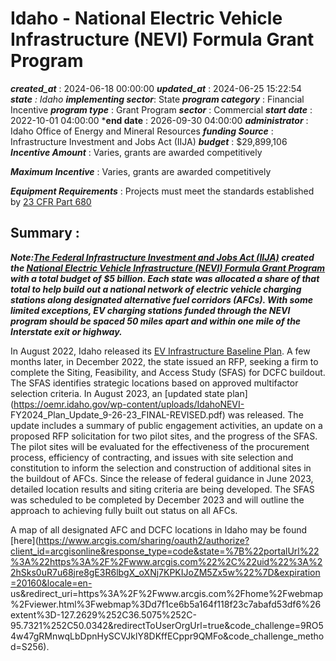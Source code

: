 # Idaho - National Electric Vehicle Infrastructure (NEVI) Formula Grant Program 
 ***created_at*** : 2024-06-18 00:00:00 
 ***updated_at*** : 2024-06-25 15:22:54 
 ***state** : Idaho 
 **implementing sector***: State 
 ***program category*** : Financial Incentive 
 ***program type*** : Grant Program 
 ***sector*** : Commercial 
 ***start date*** : 2022-10-01 04:00:00 
 ***end date** : 2026-09-30 04:00:00 
 ***administrator*** : Idaho Office of Energy and Mineral Resources 
 ***funding Source*** : Infrastructure Investment and Jobs Act (IIJA) 
 ***budget*** : $29,899,106 
 ***Incentive Amount*** : Varies, grants are awarded competitively

 
 ***Maximum Incentive*** : Varies, grants are awarded competitively

 
 ***Equipment Requirements*** : Projects must meet the standards established by [23 CFR Part
680](https://www.govinfo.gov/content/pkg/FR-2023-02-28/pdf/2023-03500.pdf)

 
 ## Summary : 
 **_Note:[The Federal Infrastructure Investment and Jobs Act
(IIJA)](https://www.congress.gov/117/plaws/publ58/PLAW-117publ58.pdf#page=993)
created the [National Electric Vehicle Infrastructure (NEVI) Formula Grant
Program](https://www.fhwa.dot.gov/environment/nevi/) with a total budget of $5
billion. Each state was allocated a share of that total to help build out a
national network of electric vehicle charging stations along designated
alternative fuel corridors (AFCs). With some limited exceptions, EV charging
stations funded through the NEVI program should be spaced 50 miles apart and
within one mile of the Interstate exit or highway._**

In August 2022, Idaho released its [EV Infrastructure Baseline
Plan](https://oemr.idaho.gov/wp-content/uploads/id_nevi_plan.pdf). A few
months later, in December 2022, the state issued an RFP, seeking a firm to
complete the Siting, Feasibility, and Access Study (SFAS) for DCFC buildout.
The SFAS identifies strategic locations based on approved multifactor
selection criteria. In August 2023, an [updated state
plan](https://oemr.idaho.gov/wp-content/uploads/IdahoNEVI-
FY2024_Plan_Update_9-26-23_FINAL-REVISED.pdf) was released. The update
includes a summary of public engagement activities, an update on a proposed
RFP solicitation for two pilot sites, and the progress of the SFAS. The pilot
sites will be evaluated for the effectiveness of the procurement process,
efficiency of contracting, and issues with site selection and constitution to
inform the selection and construction of additional sites in the buildout of
AFCs. Since the release of federal guidance in June 2023, detailed location
results and siting criteria are being developed. The SFAS was scheduled to be
completed by December 2023 and will outline the approach to achieving fully
built out status on all AFCs.

A map of all designated AFC and DCFC locations in Idaho may be found
[here](https://www.arcgis.com/sharing/oauth2/authorize?client_id=arcgisonline&response_type=code&state=%7B%22portalUrl%22%3A%22https%3A%2F%2Fwww.arcgis.com%22%2C%22uid%22%3A%22hSks0uR7u68jre8gE3R6lbgX_oXNj7KPKIJoZM5Zx5w%22%7D&expiration=20160&locale=en-
us&redirect_uri=https%3A%2F%2Fwww.arcgis.com%2Fhome%2Fwebmap%2Fviewer.html%3Fwebmap%3Dd7f1ce6b5a164f118f23c7abafd53df6%26extent%3D-127.2629%252C36.5075%252C-95.7321%252C50.0342&redirectToUserOrgUrl=true&code_challenge=9RO54w47gRMnwqLbDpnHySCVJklY8DKffECppr9QMFo&code_challenge_method=S256).

  

 
 